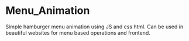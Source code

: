 # Menu_Animation
Simple hamburger menu animation using JS and css html. Can be used in beautiful websites for menu based operations and frontend.

